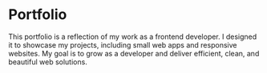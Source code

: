 # Portfolio
This portfolio is a reflection of my work as a frontend developer. I designed it to showcase my projects, including small web apps and responsive websites. My goal is to grow as a developer and deliver efficient, clean, and beautiful web solutions.
